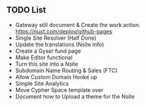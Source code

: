 ## TODO List

- Gateway still document & Create the work action. https://nuxt.com/deploy/github-pages
- Single Site Resolver (Half Done)
- Update the translations (Nsite Info)
- Create a Gyser fund page
- Make Editor functional
- Turn this site into a Nsite
- Subdomain Name Routing & Sales (FTC)
- Allow Custom Domain Hooke up
- Simple Site Analytics
- Move Cypher Space template over
- Document how to Upload a theme for the Nsite
